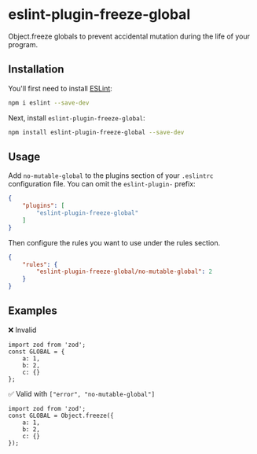 # eslint-plugin-freeze-global

Object.freeze globals to prevent accidental mutation during the life of your program.

## Installation

You'll first need to install [ESLint](https://eslint.org/):

```sh
npm i eslint --save-dev
```

Next, install `eslint-plugin-freeze-global`:

```sh
npm install eslint-plugin-freeze-global --save-dev
```

## Usage

Add `no-mutable-global` to the plugins section of your `.eslintrc` configuration file. You can omit the `eslint-plugin-` prefix:

```json
{
    "plugins": [
        "eslint-plugin-freeze-global"
    ]
}
```


Then configure the rules you want to use under the rules section.

```json
{
    "rules": {
        "eslint-plugin-freeze-global/no-mutable-global": 2
    }
}
```

## Examples

❌ Invalid
```
import zod from 'zod';
const GLOBAL = {
    a: 1,
    b: 2,
    c: {}
};
```

✅ Valid with `["error", "no-mutable-global"]`
```
import zod from 'zod';
const GLOBAL = Object.freeze({
    a: 1,
    b: 2,
    c: {}
});
```
